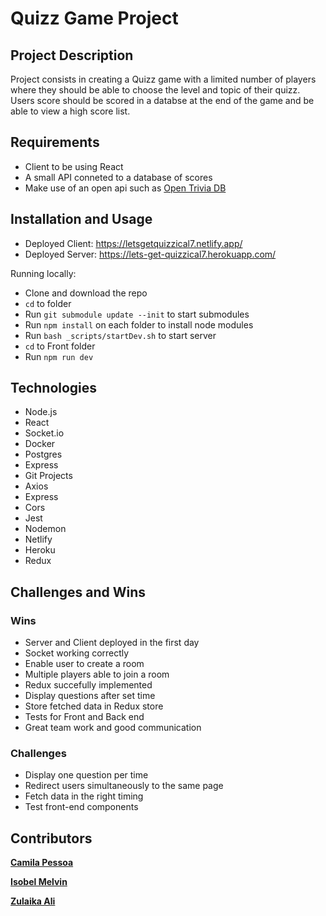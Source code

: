 # Quizz Game Project

## Project Description

Project consists in creating a Quizz game with a limited number of players where they should be able to choose the level and topic of their quizz. Users score should be scored in a databse at the end of the game and be able to view a high score list.

## Requirements

- Client to be using React
- A small API conneted to a database of scores
- Make use of an open api such as [Open Trivia DB](https://opentdb.com/api_config.php)

## Installation and Usage

- Deployed Client: https://letsgetquizzical7.netlify.app/
- Deployed Server: https://lets-get-quizzical7.herokuapp.com/

Running locally:

- Clone and download the repo
- `cd` to folder
- Run `git submodule update --init` to start submodules
- Run `npm install` on each folder to install node modules
- Run `bash _scripts/startDev.sh` to start server
- `cd` to Front folder
- Run `npm run dev`

## Technologies

- Node.js
- React
- Socket.io
- Docker
- Postgres
- Express
- Git Projects
- Axios
- Express
- Cors
- Jest
- Nodemon
- Netlify
- Heroku
- Redux

## Challenges and Wins

### Wins

- Server and Client deployed in the first day
- Socket working correctly
- Enable user to create a room
- Multiple players able to join a room
- Redux succefully implemented
- Display questions after set time
- Store fetched data in Redux store
- Tests for Front and Back end
- Great team work and good communication

### Challenges

- Display one question per time
- Redirect users simultaneously to the same page
- Fetch data in the right timing
- Test front-end components


## Contributors

**[Camila Pessoa](https://github.com/Nevashka)**

**[Isobel Melvin](https://github.com/Littlerou)**

**[Zulaika Ali](https://github.com/zlka)**
